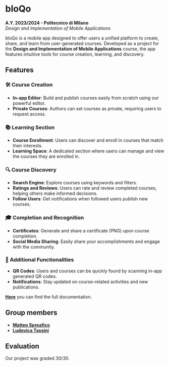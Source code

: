 # bloQo

**A.Y. 2023/2024 - Politecnico di Milano**  
*Design and Implementation of Mobile Applications*

bloQo is a mobile app designed to offer users a unified platform to create, share, and learn from user-generated courses. Developed as a project for the **Design and Implementation of Mobile Applications** course, the app features intuitive tools for course creation, learning, and discovery.

## Features

### 🛠️ Course Creation
- **In-app Editor**: Build and publish courses easily from scratch using our powerful editor.
- **Private Courses**: Authors can set courses as private, requiring users to request access.

### 📚 Learning Section
- **Course Enrollment**: Users can discover and enroll in courses that match their interests.
- **Learning Space**: A dedicated section where users can manage and view the courses they are enrolled in.

### 🔍 Course Discovery
- **Search Engine**: Explore courses using keywords and filters.
- **Ratings and Reviews**: Users can rate and review completed courses, helping others make informed decisions.
- **Follow Users**: Get notifications when followed users publish new courses.

### 🎓 Completion and Recognition
- **Certificates**: Generate and share a certificate (PNG) upon course completion.
- **Social Media Sharing**: Easily share your accomplishments and engage with the community.

### 🚀 Additional Functionalities
- **QR Codes**: Users and courses can be quickly found by scanning in-app generated QR codes.
- **Notifications**: Stay updated on course-related activities and new publications.

[__Here__](https://github.com/LudoTassini/DIMA-project/blob/master/bloQo%20Design%20Document.pdf) you can find the full documentation.

## Group members 

- [__Matteo Spreafico__](https://github.com/MattBlue00)
- [__Ludovica Tassini__](https://github.com/LudoTassini)

## Evaluation

Our project was graded 30/30.
